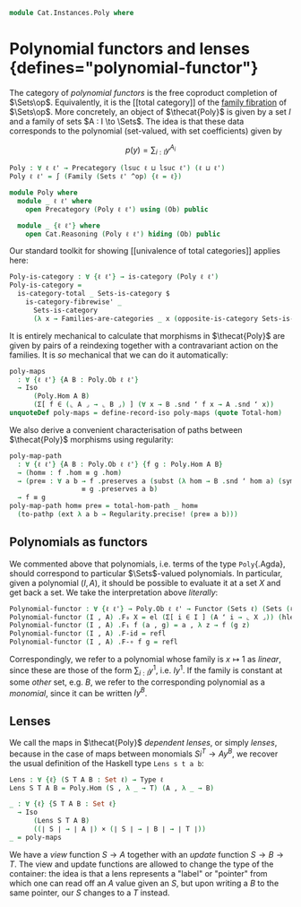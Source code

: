 <!--
```agda
open import 1Lab.Reflection.Record

open import Cat.Univalent.Instances.Opposite
open import Cat.Displayed.Instances.Family
open import Cat.Displayed.Univalence
open import Cat.Instances.Discrete
open import Cat.Displayed.Total
open import Cat.Instances.Sets
open import Cat.Prelude

import Cat.Reasoning
```
-->

```agda
module Cat.Instances.Poly where
```

<!--
```agda
open Functor
open Total-hom
```
-->

# Polynomial functors and lenses {defines="polynomial-functor"}

The category of _polynomial functors_ is the free coproduct completion
of $\Sets\op$. Equivalently, it is the [[total category]] of the [family
fibration] of $\Sets\op$. More concretely, an object of $\thecat{Poly}$
is given by a set $I$ and a family of sets $A : I \to \Sets$. The idea
is that these data corresponds to the polynomial (set-valued, with set
coefficients) given by

$$
p(y) = \sum_{i : I} y^{A_i}
$$

[family fibration]: Cat.Displayed.Instances.Family.html

```agda
Poly : ∀ ℓ ℓ' → Precategory (lsuc ℓ ⊔ lsuc ℓ') (ℓ ⊔ ℓ')
Poly ℓ ℓ' = ∫ (Family (Sets ℓ' ^op) {ℓ = ℓ})

module Poly where
  module _ ℓ ℓ' where
    open Precategory (Poly ℓ ℓ') using (Ob) public

  module _ {ℓ ℓ'} where
    open Cat.Reasoning (Poly ℓ ℓ') hiding (Ob) public
```

Our standard toolkit for showing [[univalence of total categories]]
applies here:

```agda
Poly-is-category : ∀ {ℓ ℓ'} → is-category (Poly ℓ ℓ')
Poly-is-category =
  is-category-total _ Sets-is-category $
    is-category-fibrewise' _
      Sets-is-category
      (λ x → Families-are-categories _ x (opposite-is-category Sets-is-category))
```

It is entirely mechanical to calculate that morphisms in $\thecat{Poly}$
are given by pairs of a reindexing together with a contravariant action
on the families. It is _so_ mechanical that we can do it automatically:

```agda
poly-maps
  : ∀ {ℓ ℓ'} {A B : Poly.Ob ℓ ℓ'}
  → Iso
      (Poly.Hom A B)
      (Σ[ f ∈ (⌞ A ⌟ → ⌞ B ⌟) ] (∀ x → B .snd ʻ f x → A .snd ʻ x))
unquoteDef poly-maps = define-record-iso poly-maps (quote Total-hom)
```

We also derive a convenient characterisation of paths between $\thecat{Poly}$ morphisms
using regularity:

```agda
poly-map-path
  : ∀ {ℓ ℓ'} {A B : Poly.Ob ℓ ℓ'} {f g : Poly.Hom A B}
  → (hom≡ : f .hom ≡ g .hom)
  → (pre≡ : ∀ a b → f .preserves a (subst (λ hom → B .snd ʻ hom a) (sym hom≡) b)
                  ≡ g .preserves a b)
  → f ≡ g
poly-map-path hom≡ pre≡ = total-hom-path _ hom≡
  (to-pathp (ext λ a b → Regularity.precise! (pre≡ a b)))
```

## Polynomials as functors

We commented above that polynomials, i.e. terms of the type
`Poly`{.Agda}, should correspond to particular $\Sets$-valued
polynomials. In particular, given a polynomial $(I, A)$, it should be
possible to evaluate it at a set $X$ and get back a set. We take the
interpretation above _literally_:

```agda
Polynomial-functor : ∀ {ℓ ℓ'} → Poly.Ob ℓ ℓ' → Functor (Sets ℓ) (Sets (ℓ ⊔ ℓ'))
Polynomial-functor (I , A) .F₀ X = el (Σ[ i ∈ I ] (A ʻ i → ⌞ X ⌟)) (hlevel 2)
Polynomial-functor (I , A) .F₁ f (a , g) = a , λ z → f (g z)
Polynomial-functor (I , A) .F-id = refl
Polynomial-functor (I , A) .F-∘ f g = refl
```

Correspondingly, we refer to a polynomial whose family is $x \mapsto 1$
as _linear_, since these are those of the form $\sum_{i : I} y^1$, i.e.
$Iy^1$. If the family is constant at some _other_ set, e.g. $B$, we
refer to the corresponding polynomial as a _monomial_, since it can be
written $Iy^B$.

## Lenses

We call the maps in $\thecat{Poly}$ _dependent lenses_, or simply
_lenses_, because in the case of maps between monomials $Si^T \to Ay^B$,
we recover the usual definition of the Haskell type `Lens s t a b`:

```agda
Lens : ∀ {ℓ} (S T A B : Set ℓ) → Type ℓ
Lens S T A B = Poly.Hom (S , λ _ → T) (A , λ _ → B)

_ : ∀ {ℓ} {S T A B : Set ℓ}
  → Iso
      (Lens S T A B)
      ((∣ S ∣ → ∣ A ∣) × (∣ S ∣ → ∣ B ∣ → ∣ T ∣))
_ = poly-maps
```

We have a _view_ function $S \to A$ together with an _update_ function
$S \to B \to T$. The view and update functions are allowed to change the
type of the container: the idea is that a lens represents a "label" or
"pointer" from which one can read off an $A$ value given an $S$, but
upon writing a $B$ to the same pointer, our $S$ changes to a $T$
instead.
